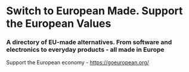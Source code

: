 # Switch to European Made. Support the European Values

### A directory of EU-made alternatives. From software and electronics to everyday products - all made in Europe

Support the European economy - https://goeuropean.org/
